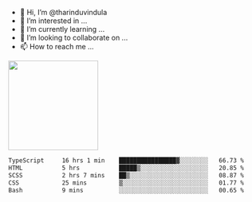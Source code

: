 - 👋 Hi, I’m @tharinduvindula
- 👀 I’m interested in ...
- 🌱 I’m currently learning ...
- 💞️ I’m looking to collaborate on ...
- 📫 How to reach me ...

<!---
tharinduvindula/tharinduvindula is a ✨ special ✨ repository because its `README.md` (this file) appears on your GitHub profile.
You can click the Preview link to take a look at your changes.
--->

<img height="180em" src="https://github-readme-stats.vercel.app/api?username=tharinduvindula&show_icons=true&hide_border=false&&count_private=true&include_all_commits=true" />


<!--START_SECTION:waka-->

```txt
TypeScript     16 hrs 1 min    ████████████████▓░░░░░░░░   66.73 %
HTML           5 hrs           █████▒░░░░░░░░░░░░░░░░░░░   20.85 %
SCSS           2 hrs 7 mins    ██▒░░░░░░░░░░░░░░░░░░░░░░   08.87 %
CSS            25 mins         ▒░░░░░░░░░░░░░░░░░░░░░░░░   01.77 %
Bash           9 mins          ░░░░░░░░░░░░░░░░░░░░░░░░░   00.65 %
```

<!--END_SECTION:waka-->
